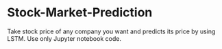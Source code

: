 # Stock-Market-Prediction
Take stock price of any company you want and predicts its price by using LSTM. Use only Jupyter notebook code.
